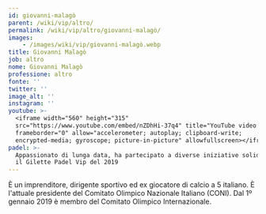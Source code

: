 ```yaml
---
id: giovanni-malagò
parent: /wiki/vip/altro/
permalink: /wiki/vip/altro/giovanni-malagò/
images:
    - /images/wiki/vip/giovanni-malagò.webp
title: Giovanni Malagò
job: altro
nome: Giovanni Malagò
professione: altro
fonte: ''
twitter: ''
image_alt: ''
instagram: ''
youtube: >-
  <iframe width="560" height="315"
  src="https://www.youtube.com/embed/nZDhHi-37q4" title="YouTube video player"
  frameborder="0" allow="accelerometer; autoplay; clipboard-write;
  encrypted-media; gyroscope; picture-in-picture" allowfullscreen></iframe>
padel: >-
  Appassionato di lunga data, ha partecipato a diverse iniziative solidali come
  il Gilette Padel Vip del 2019
---
```

È un imprenditore, dirigente sportivo ed ex giocatore di calcio a 5 italiano. È l'attuale presidente del Comitato Olimpico Nazionale Italiano (CONI). Dal 1º gennaio 2019 è membro del Comitato Olimpico Internazionale.